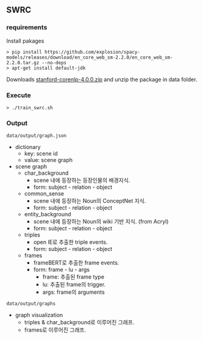## SWRC

### requirements
Install pakages
```
> pip install https://github.com/explosion/spacy-models/releases/download/en_core_web_sm-2.2.0/en_core_web_sm-2.2.0.tar.gz --no-deps
> apt-get install default-jdk
````

Downloads [stanford-corenlp-4.0.0.zip](https://stanfordnlp.github.io/CoreNLP/history.html) and unzip the package in data folder.



### Execute
```
> ./train_swrc.sh

```

### Output

`data/output/graph.json`

- dictionary
  - key: scene id
  - value: scene graph
- scene graph
  - char_background
    - scene 내에 등장하는 등장인물의 배경지식.
    - form: subject - relation - object
  - common_sense
    - scene 내에 등장하는 Noun의 ConceptNet 지식.
    - form: subject - relation - object
  - entity_background
    - scene 내에 등장하는 Noun의 wiki 기반 지식. (from Acryl)
    - form: subject - relation - object
  - triples
    - open IE로 추출한 triple events.
    - form: subject - relation - object
  - frames
    - frameBERT로 추출한 frame events.
    - form: frame - lu - args
      - frame: 추출된 frame type
      - lu: 추출된 frame의 trigger.
      - args: frame의 arguments

`data/output/graphs`

- graph visualization
  - triples & char_background로 이루어진 그래프.
  - frames로 이루어진 그래프.
